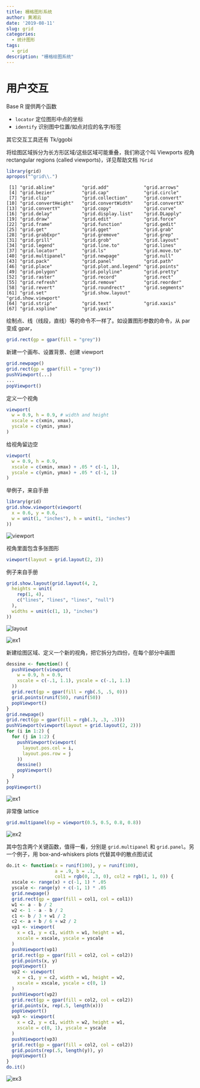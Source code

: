 ```yaml
---
title: 栅格图形系统
author: 黄湘云
date: '2019-08-11'
slug: grid
categories:
  - 统计图形
tags:
  - grid
description: "栅格绘图系统"
---
```



# 用户交互

Base R 提供两个函数

- `locator` 定位图形中点的坐标
- `identify` 识别图中位置/如点对应的名字/标签

其它交互工具还有 Tk/ggobi


将绘图区域拆分为长方形区域/这些区域可能重叠，我们称这个叫 Viewports 视角 rectangular regions (called viewports)，详见帮助文档 `?Grid`

```r
library(grid)
apropos("^grid\\.")
```
```
 [1] "grid.abline"          "grid.add"             "grid.arrows"         
 [4] "grid.bezier"          "grid.cap"             "grid.circle"         
 [7] "grid.clip"            "grid.collection"      "grid.convert"        
[10] "grid.convertHeight"   "grid.convertWidth"    "grid.convertX"       
[13] "grid.convertY"        "grid.copy"            "grid.curve"          
[16] "grid.delay"           "grid.display.list"    "grid.DLapply"        
[19] "grid.draw"            "grid.edit"            "grid.force"          
[22] "grid.frame"           "grid.function"        "grid.gedit"          
[25] "grid.get"             "grid.gget"            "grid.grab"           
[28] "grid.grabExpr"        "grid.gremove"         "grid.grep"           
[31] "grid.grill"           "grid.grob"            "grid.layout"         
[34] "grid.legend"          "grid.line.to"         "grid.lines"          
[37] "grid.locator"         "grid.ls"              "grid.move.to"        
[40] "grid.multipanel"      "grid.newpage"         "grid.null"           
[43] "grid.pack"            "grid.panel"           "grid.path"           
[46] "grid.place"           "grid.plot.and.legend" "grid.points"         
[49] "grid.polygon"         "grid.polyline"        "grid.pretty"         
[52] "grid.raster"          "grid.record"          "grid.rect"           
[55] "grid.refresh"         "grid.remove"          "grid.reorder"        
[58] "grid.revert"          "grid.roundrect"       "grid.segments"       
[61] "grid.set"             "grid.show.layout"     "grid.show.viewport"  
[64] "grid.strip"           "grid.text"            "grid.xaxis"          
[67] "grid.xspline"         "grid.yaxis"          
```

绘制点、线（线段，直线）等的命令不一样了。如设置图形参数的命令，从 par 变成 gpar，

```r
grid.rect(gp = gpar(fill = "grey"))
```

新建一个画布、设置背景、创建 viewport

```r
grid.newpage()
grid.rect(gp = gpar(fill = "grey"))
pushViewport(...)
...
popViewport()
```


定义一个视角

```r
viewport(
  w = 0.9, h = 0.9, # width and height
  xscale = c(xmin, xmax),
  yscale = c(ymin, ymax)
)
```

给视角留边空

```r
viewport(
  w = 0.9, h = 0.9,
  xscale = c(xmin, xmax) + .05 * c(-1, 1),
  yscale = c(ymin, ymax) + .05 * c(-1, 1)
)
```


举例子，来自手册

```r
library(grid)
grid.show.viewport(viewport(
  x = 0.6, y = 0.6,
  w = unit(1, "inches"), h = unit(1, "inches")
))
```

![viewport](https://user-images.githubusercontent.com/12031874/68068596-5d5d6d80-fd91-11e9-8d49-b6fb2a2e78ee.png)

视角里面包含多张图形

```r
viewport(layout = grid.layout(2, 2))
```

例子来自手册

```r
grid.show.layout(grid.layout(4, 2,
  heights = unit(
    rep(1, 4),
    c("lines", "lines", "lines", "null")
  ),
  widths = unit(c(1, 1), "inches")
))
```

![layout](https://user-images.githubusercontent.com/12031874/68068597-5df60400-fd91-11e9-89be-3dc7f6dad2dc.png)


![ex1](https://user-images.githubusercontent.com/12031874/68068593-5c2c4080-fd91-11e9-828a-6a243773f66e.png)

新建绘图区域、定义一个新的视角，把它拆分为四份，在每个部分中画图

```r
dessine <- function() {
  pushViewport(viewport(
    w = 0.9, h = 0.9,
    xscale = c(-.1, 1.1), yscale = c(-.1, 1.1)
  ))
  grid.rect(gp = gpar(fill = rgb(.5, .5, 0)))
  grid.points(runif(50), runif(50))
  popViewport()
}
grid.newpage()
grid.rect(gp = gpar(fill = rgb(.3, .3, .3)))
pushViewport(viewport(layout = grid.layout(2, 2)))
for (i in 1:2) {
  for (j in 1:2) {
    pushViewport(viewport(
      layout.pos.col = i,
      layout.pos.row = j
    ))
    dessine()
    popViewport()
  }
}
popViewport()
```

![ex1](https://user-images.githubusercontent.com/12031874/68068593-5c2c4080-fd91-11e9-828a-6a243773f66e.png)

非常像 lattice

```r
grid.multipanel(vp = viewport(0.5, 0.5, 0.8, 0.8))
```

![ex2](https://user-images.githubusercontent.com/12031874/68068594-5cc4d700-fd91-11e9-8ecd-d612b4efb9d7.png)

其中包含两个关键函数，值得一看，分别是 `grid.multipanel` 和 `grid.panel`。另一个例子，用 box-and-whiskers plots 代替其中的散点图试试

```r
do.it <- function(x = runif(100), y = runif(100),
                  a = .9, b = .1,
                  col1 = rgb(0, .3, 0), col2 = rgb(1, 1, 0)) {
  xscale <- range(x) + c(-1, 1) * .05
  yscale <- range(y) + c(-1, 1) * .05
  grid.newpage()
  grid.rect(gp = gpar(fill = col1, col = col1))
  w1 <- a - b / 2
  w2 <- 1 - a - b / 2
  c1 <- b / 3 + w1 / 2
  c2 <- a + b / 6 + w2 / 2
  vp1 <- viewport(
    x = c1, y = c1, width = w1, height = w1,
    xscale = xscale, yscale = yscale
  )
  pushViewport(vp1)
  grid.rect(gp = gpar(fill = col2, col = col2))
  grid.points(x, y)
  popViewport()
  vp2 <- viewport(
    x = c1, y = c2, width = w1, height = w2,
    xscale = xscale, yscale = c(0, 1)
  )
  pushViewport(vp2)
  grid.rect(gp = gpar(fill = col2, col = col2))
  grid.points(x, rep(.5, length(x)))
  popViewport()
  vp3 <- viewport(
    x = c2, y = c1, width = w2, height = w1,
    xscale = c(0, 1), yscale = yscale
  )
  pushViewport(vp3)
  grid.rect(gp = gpar(fill = col2, col = col2))
  grid.points(rep(.5, length(y)), y)
  popViewport()
}
do.it()
```

![ex3](https://user-images.githubusercontent.com/12031874/68068595-5cc4d700-fd91-11e9-9971-0699785592c1.png)
